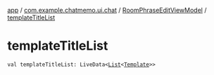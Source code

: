 [app](../../index.md) / [com.example.chatmemo.ui.chat](../index.md) / [RoomPhraseEditViewModel](index.md) / [templateTitleList](./template-title-list.md)

# templateTitleList

`val templateTitleList: LiveData<`[`List`](https://kotlinlang.org/api/latest/jvm/stdlib/kotlin.collections/-list/index.html)`<`[`Template`](../../com.example.chatmemo.domain.model.entity/-template/index.md)`>>`